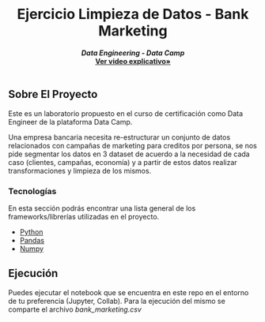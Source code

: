 <!-- PROJECT LOGO -->
<br />
<div align="center">
  <h1 align="center">Ejercicio Limpieza de Datos - Bank Marketing</h1>

  <p align="center">
    <i><b>Data Engineering - Data Camp</b></i>
    <br />
    <a href="https://youtu.be/FLF42VZqDWg"><strong>Ver video explicativo»</strong></a>
    <br />
    <br />
  </p>
</div>



<!-- ABOUT THE PROJECT -->
## Sobre El Proyecto

Este es un laboratorio propuesto en el curso de certificación como Data Engineer de la plataforma Data Camp.

Una empresa bancaria necesita re-estructurar un conjunto de datos relacionados con campañas de marketing para creditos por persona, se nos pide segmentar los datos en 3 dataset de acuerdo a la necesidad de cada caso
 (clientes, campañas, economía) y a partir de estos datos realizar transformaciones y limpieza de los mismos.



### Tecnologías

En esta sección podrás encontrar una lista general de los frameworks/librerías utilizadas en el proyecto.

* [Python](https://www.python.org/)
* [Pandas](https://pandas.pydata.org/)
* [Numpy](https://numpy.org/)

<!-- USAGE EXAMPLES -->
## Ejecución

Puedes ejecutar el notebook que se encuentra en este repo en el entorno de tu preferencia (Jupyter, Collab). Para la ejecución del mismo se comparte el archivo _bank_marketing.csv_
